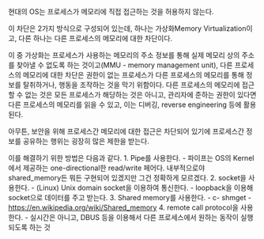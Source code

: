 현대의 OS는 프로세스가 메모리에 직접 접근하는 것을 허용하지 않는다.

이 차단은 2가지 방식으로 구성되어 있는데, 하나는 가상화Memory Virtualization이고, 다른 하나는 다른 프로세스의 메모리에 대한 차단이다.

이 중 가상화는 프로세스가 사용하는 메모리의 주소 정보를 통해 실제 메모리 상의 주소를 찾아낼 수 없도록 하는 것이고(MMU - memory management unit), 다른 프로세스의 메모리에 대한 차단은 권한이 없는 프로세스가 다른 프로세스의 메모리를 통해 정보를 탈취하거나, 행동을 조작하는 것을 막기 위함이다. 다른 프로세스의 메모리에 접근할 수 없는 것은 모든 프로세스가 해당하는 것은 아니고, 관리자에 준하는 권한이 있다면 다른 프로세스의 메모리를 읽을 수 있고, 이는 디버깅, reverse engineering 등에 활용된다.

아무튼, 보안을 위해 프로세스간 메모리에 대한 접근은 차단되어 있기에 프로세스간 정보를 공유하는 행위는 굉장히 많은 제한을 받는다.

이를 해결하기 위한 방법은 다음과 같다.
    1. Pipe를 사용한다.
        - 파이프는 OS의 Kernel에서 제공하는 one-directional한 read/write 페어다. 내부적으로야 shared_memory든 뭐든 구현되어 있겠지만 그건 정확하게 모르겠다.
    2. socket을 사용한다. 
        - (Linux) Unix domain socket을 이용하여 통신한다.
        - loopback을 이용해 socket으로 데이터를 주고 받는다.
    3. Shared memory를 사용한다.
        - c- shmget
        - https://en.wikipedia.org/wiki/Shared_memory
    4. remote call protocol을 사용한다.
        - 실시간은 아니고, DBUS 등을 이용해서 다른 프로세스에서 원하는 동작이 실행되도록 하는 것

